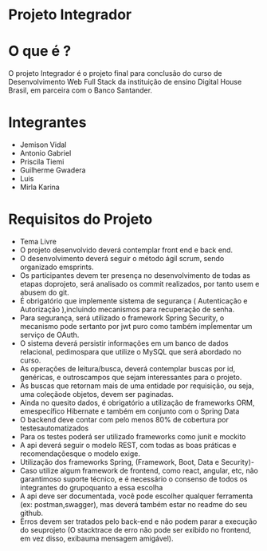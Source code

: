 # Projeto Integrador

# O que é ? 
  O projeto Integrador é o projeto final para conclusão do curso de Desenvolvimento Web Full Stack da instituição de ensino Digital House Brasil, em parceira com o Banco Santander.
  
# Integrantes
 - Jemison Vidal
 - Antonio Gabriel
 - Priscila Tiemi
 - Guilherme Gwadera
 - Luis
 - Mirla Karina
  
# Requisitos do Projeto
 - Tema Livre
 - O projeto desenvolvido deverá contemplar front end e back end.
 - O desenvolvimento deverá seguir o método ágil scrum, sendo organizado emsprints.
 - Os participantes devem ter presença no desenvolvimento de todas as etapas doprojeto, será analisado os commit realizados, por tanto usem e abusem do git.
 - É obrigatório que implemente sistema de segurança ( Autenticação e Autorização ),incluindo mecanismos para recuperação de senha.
 - Para segurança, será utilizado o framework Spring Security, o mecanismo pode sertanto por jwt puro como também impĺementar um serviço de OAuth.
 - O sistema deverá persistir informações em um banco de dados relacional, pedimospara que utilize o MySQL que será abordado no curso.
 - As operações de leitura/busca, deverá contemplar buscas por id, genéricas, e outroscampos que sejam interessantes para o projeto.
 - As buscas que retornam mais de uma entidade por requisição, ou seja, uma coleçãode objetos, devem ser paginadas.
 - Ainda no quesito dados, é obrigatório a utilização de frameworks ORM, emespecífico Hibernate e também em conjunto com o Spring Data
 - O backend deve contar com pelo menos ​80% ​de cobertura  por testesautomatizados
 - Para os testes poderá ser utilizado frameworks como junit e mockito
 - A api deverá  seguir o modelo REST, com todas as boas práticas e recomendaçõesque o modelo exige.
 - Utilização dos frameworks Spring, (Framework, Boot, Data e Security)-
 - Caso utilize algum framework de frontend, como react, angular, etc, não garantimoso suporte técnico,  e é necessário o consenso de todos os integrantes do grupoquanto a essa escolha
 - A api deve ser documentada, você pode escolher qualquer ferramenta (ex: postman,swagger), mas deverá também estar no readme do seu github.
 - Erros devem ser tratados pelo back-end e não podem parar a execução do seuprojeto (O stacktrace de erro não pode ser exibido no frontend, em vez disso, exibauma mensagem amigável).
